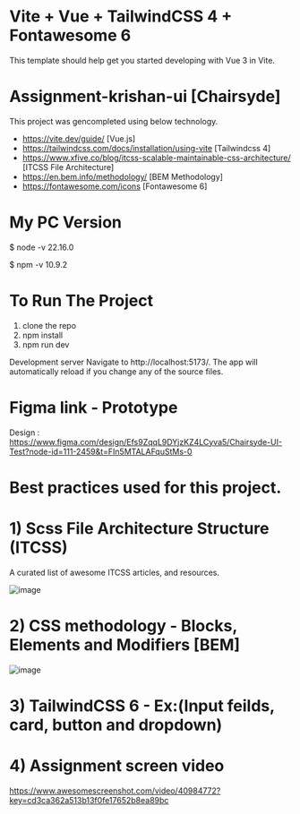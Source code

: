 # Vite + Vue + TailwindCSS 4 + Fontawesome 6

This template should help get you started developing with Vue 3 in Vite. 

# Assignment-krishan-ui [Chairsyde]

This project was gencompleted using below technology.

- https://vite.dev/guide/ [Vue.js]
- https://tailwindcss.com/docs/installation/using-vite [Tailwindcss 4]  
- https://www.xfive.co/blog/itcss-scalable-maintainable-css-architecture/ [ITCSS File Architecture] 
- https://en.bem.info/methodology/ [BEM Methodology]
- https://fontawesome.com/icons [Fontawesome 6]

# My PC Version

$ node -v
22.16.0

$ npm -v
10.9.2

# To Run The Project

1) clone the repo 
2) npm install
3) npm run dev

Development server
Navigate to http://localhost:5173/. The app will automatically reload if you change any of the source files.

# Figma link - Prototype 

Design :
https://www.figma.com/design/Efs9ZqqL9DYjzKZ4LCyva5/Chairsyde-UI-Test?node-id=111-2459&t=FIn5MTALAFquStMs-0

# Best practices used for this project.

# 1) Scss File Architecture Structure (ITCSS)
   A curated list of awesome ITCSS articles, and resources.

![image](https://user-images.githubusercontent.com/9035990/93185723-68c44800-f75b-11ea-9667-62d68f441426.png)

# 2) CSS methodology - Blocks, Elements and Modifiers [BEM] 

![image](https://user-images.githubusercontent.com/9035990/93186078-d40e1a00-f75b-11ea-9948-ec5050f83f98.png)

# 3) TailwindCSS 6 - Ex:(Input feilds, card, button and dropdown)

# 4) Assignment screen video
https://www.awesomescreenshot.com/video/40984772?key=cd3ca362a513b13f0fe17652b8ea89bc



